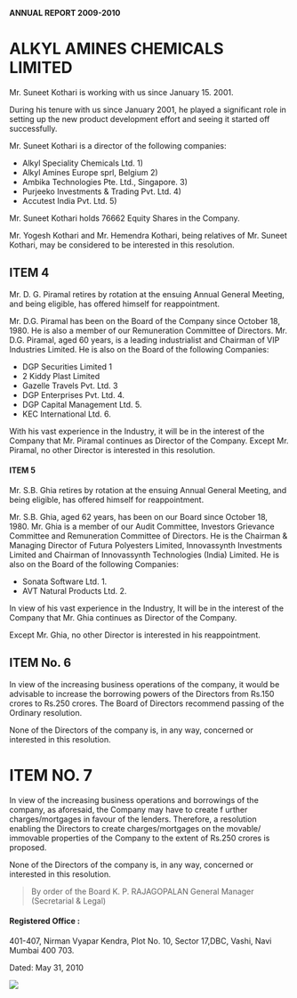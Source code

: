 **ANNUAL REPORT 2009-2010** 

# ALKYL AMINES CHEMICALS LIMITED

Mr. Suneet Kothari is working with us since January 15. 2001.

During his tenure with us since January 2001, he played a significant role in setting up the new product development effort and seeing it started off successfully.

Mr. Suneet Kothari is a director of the following companies:

- Alkyl Speciality Chemicals Ltd. 1)
- Alkyl Amines Europe sprl, Belgium 2)
- Ambika Technologies Pte. Ltd., Singapore. 3)
- Purjeeko Investments & Trading Pvt. Ltd. 4)
- Accutest India Pvt. Ltd. 5)

Mr. Suneet Kothari holds 76662 Equity Shares in the Company.

Mr. Yogesh Kothari and Mr. Hemendra Kothari, being relatives of Mr. Suneet Kothari, may be considered to be interested in this resolution.

## ITEM 4

Mr. D. G. Piramal retires by rotation at the ensuing Annual General Meeting, and being eligible, has offered himself for reappointment.

Mr. D.G. Piramal has been on the Board of the Company since October 18, 1980. He is also a member of our Remuneration Committee of Directors. Mr. D.G. Piramal, aged 60 years, is a leading industrialist and Chairman of VIP Industries Limited. He is also on the Board of the following Companies:

- DGP Securities Limited 1
- 2 Kiddy Plast Limited
- Gazelle Travels Pvt. Ltd. 3
- DGP Enterprises Pvt. Ltd. 4.
- DGP Capital Management Ltd. 5.
- KEC International Ltd. 6.

With his vast experience in the Industry, it will be in the interest of the Company that Mr. Piramal continues as Director of the Company. Except Mr. Piramal, no other Director is interested in this resolution.

#### ITEM 5

Mr. S.B. Ghia retires by rotation at the ensuing Annual General Meeting, and being eligible, has offered himself for reappointment.

Mr. S.B. Ghia, aged 62 years, has been on our Board since October 18, 1980. Mr. Ghia is a member of our Audit Committee, Investors Grievance Committee and Remuneration Committee of Directors. He is the Chairman & Managing Director of Futura Polyesters Limited, Innovassynth Investments Limited and Chairman of Innovassynth Technologies (India) Limited. He is also on the Board of the following Companies:

- Sonata Software Ltd. 1.
- AVT Natural Products Ltd. 2.

In view of his vast experience in the Industry, It will be in the interest of the Company that Mr. Ghia continues as Director of the Company.

Except Mr. Ghia, no other Director is interested in his reappointment.

## ITEM No. 6

In view of the increasing business operations of the company, it would be advisable to increase the borrowing powers of the Directors from Rs.150 crores to Rs.250 crores. The Board of Directors recommend passing of the Ordinary resolution.

None of the Directors of the company is, in any way, concerned or interested in this resolution.

# ITEM NO. 7

In view of the increasing business operations and borrowings of the company, as aforesaid, the Company may have to create f urther charges/mortgages in favour of the lenders. Therefore, a resolution enabling the Directors to create charges/mortgages on the movable/ immovable properties of the Company to the extent of Rs.250 crores is proposed.

None of the Directors of the company is, in any way, concerned or interested in this resolution.

> By order of the Board K. P. RAJAGOPALAN General Manager (Secretarial & Legal)

#### Registered Office :

401-407, Nirman Vyapar Kendra, Plot No. 10, Sector 17,DBC, Vashi, Navi Mumbai 400 703.

Dated: May 31, 2010

![](_page_0_Picture_40.jpeg)